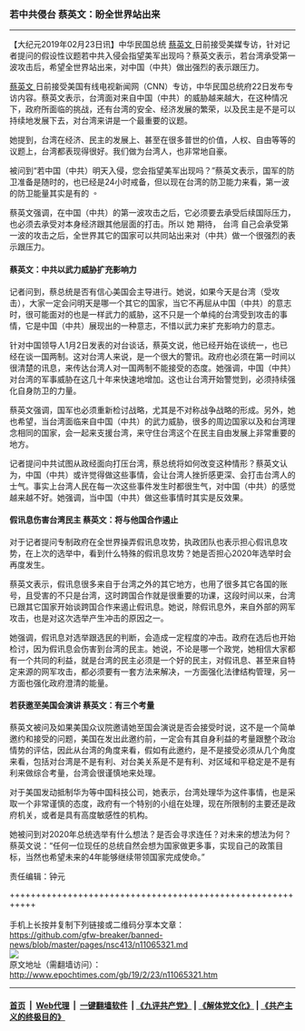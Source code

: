### 若中共侵台 蔡英文：盼全世界站出来
------------------------

<p>
 【大纪元2019年02月23日讯】中华民国总统
 <a href="http://www.epochtimes.com/gb/tag/%E8%94%A1%E8%8B%B1%E6%96%87.html">
  蔡英文
 </a>
 日前接受美媒专访，针对记者提问的假设性议题若中共入侵会指望美军出现吗？蔡英文表示，若台湾承受第一波攻击后，希望全世界站出来，对中国（中共）做出强烈的表示跟压力。
</p>
<p>
 <a href="http://www.epochtimes.com/gb/tag/%E8%94%A1%E8%8B%B1%E6%96%87.html">
  蔡英文
 </a>
 日前接受美国有线电视新闻网（CNN）专访，中华民国总统府22日发布专访内容。蔡英文表示，台湾面对来自中国（中共）的威胁越来越大，在这种情况下，政府所面临的挑战，还有台湾的安全、经济发展的繁荣，以及民主是不是可以持续地发展下去，对台湾来讲是一个最重要的议题。
</p>
<p>
 她提到，台湾在经济、民主的发展上、甚至在很多普世的价值，人权、自由等等的议题上，台湾都表现得很好。我们做为台湾人，也非常地自豪。
</p>
<p>
 <center>
 </center>
 被问到“若中国（中共）明天入侵，您会指望美军出现吗？”蔡英文表示，国军的防卫准备是随时的，也已经是24小时戒备，但以现在台湾的防卫能力来看，第一波的防卫能量其实是有的
 <span lang="zh-TW">
  。
 </span>
</p>
<p>
 蔡英文强调，在中国（中共）的第一波攻击之后，它必须要去承受后续国际压力，也必须去承受对本身经济跟其他层面的打击。所以
 <span lang="zh-TW">
  她
 </span>
 期待，
 <span lang="zh-TW">
  台湾
 </span>
 自己会承受第一波的攻击之后，全世界其它的国家可以共同站出来对（中共）做一个很强烈的表示跟压力。
</p>
<h4>
 蔡英文：中共以武力威胁扩充影响力
</h4>
<p>
 记者问到，蔡总统是否有信心美国会主导进行。她说，如果今天是台湾（受攻击），大家一定会问明天是哪一个其它的国家，当它不再屈从中国（中共）的意志时，很可能面对的也是一样武力的威胁，这不只是一个单纯的台湾受到攻击的事情，它是中国（中共）展现出的一种意志，不惜以武力来扩充影响力的意志。
</p>
<p>
 针对中国领导人1月2日发表的对台谈话，蔡英文说，他已经开始在谈统一，也已经在谈一国两制。这对台湾人来说，是一个很大的警讯。政府也必须在第一时间以很清楚的讯息，来传达台湾人对一国两制不能接受的态度。她强调，中国（中共）对台湾的军事威胁在这几十年来快速地增加。这也让台湾开始警觉到，必须持续强化自身防卫的力量。
</p>
<p>
 蔡英文强调，国军也必须重新检讨战略，尤其是不对称战争战略的形成。另外，她也希望，当台湾面临来自中国（中共）的武力威胁，很多的周边国家以及和台湾理念相同的国家，会一起来支援台湾，来守住台湾这个在民主自由发展上非常重要的地方。
</p>
<p>
 记者提问中共试图从政经面向打压台湾，蔡总统将如何改变这种情形？蔡英文认为，中国（中共）或许觉得做这些事情，会让台湾人挫折感更深、会打击台湾人的士气。事实上台湾人民在每一次这些事件发生时都很生气，对中国（中共）的感觉越来越不好。她强调，当中国（中共）做这些事情时其实是反效果。
</p>
<h4>
 假讯息伤害台湾民主 蔡英文：将与他国合作遏止
</h4>
<p>
 对于记者提问专制政府在全世界操弄假讯息攻势，执政团队也表示担心假讯息攻势，在上次的选举中，看到什么特殊的假讯息攻势？她是否担心2020年选举时会再度发生。
</p>
<p>
 蔡英文表示，假讯息很多来自于台湾之外的其它地方，也用了很多其它各国的账号，且受害的不只是台湾，这时跨国合作就是很重要的功课，这段时间以来，台湾已跟其它国家开始谈跨国合作来遏止假讯息。她说，除假讯息外，来自外部的网军攻击，也是对这次选举产生冲击的原因之一。
</p>
<p>
 她强调，假讯息对选举跟选民的判断，会造成一定程度的冲击。政府在选后也开始检讨，因为假讯息会伤害到台湾的民主。她说，不论是哪一个政党，她相信大家都有一个共同的利益，就是台湾的民主必须是一个好的民主，对假讯息、甚至来自特定来源的网军攻击，都必须要有一套方法来解决，一方面强化法律结构管理，另一方面也强化政府澄清的能量。
</p>
<h4>
 若获邀至美国会演讲 蔡英文：有三个考量
</h4>
<p>
 蔡英文被问及如果美国众议院邀请她至国会演说是否会接受时说，这不是一个简单邀约和接受的问题，美国在发出此邀约前，一定会有其自身利益的考量跟整个政治情势的评估，因此从台湾的角度来看，假如有此邀约，是不是接受必须从几个角度来看，包括对台湾是不是有利、对台美关系是不是有利、对区域和平稳定是不是有利来做综合考量，台湾会很谨慎地来处理。
</p>
<p>
 对于美国发动抵制华为等中国科技公司，她表示，台湾处理华为这件事情，也是采取一个非常谨慎的态度，政府有一个特别的小组在处理，现在所限制的主要还是政府机关，或者是具有高度敏感性的机构。
</p>
<p>
 她被问到对2020年总统选举有什么想法？是否会寻求连任？对未来的想法为何？蔡英文说：“任何一位现任的总统自然会想为国家做更多事，实现自己的政策目标，当然也希望未来的4年能够继续带领国家完成使命。”
</p>
<p>
 责任编辑：钟元
</p>

+++++++++++++++++++++++++++++++++++++++++++++++++++++++++++<br/><br/>
手机上长按并复制下列链接或二维码分享本文章：<br/>
https://github.com/gfw-breaker/banned-news/blob/master/pages/nsc413/n11065321.md <br/>
<a href='https://github.com/gfw-breaker/banned-news/blob/master/pages/nsc413/n11065321.md'><img src='https://github.com/gfw-breaker/banned-news/blob/master/pages/nsc413/n11065321.md.png'/></a> <br/>
原文地址（需翻墙访问）：http://www.epochtimes.com/gb/19/2/23/n11065321.htm


------------------------
#### [首页](https://github.com/gfw-breaker/banned-news/blob/master/README.md) &nbsp;|&nbsp; [Web代理](https://github.com/labour-camp/helloworld) &nbsp;|&nbsp; [一键翻墙软件](https://github.com/gfw-breaker/nogfw/blob/master/README.md) &nbsp;| [《九评共产党》](https://github.com/gfw-breaker/9ping.md/blob/master/README.md#九评之一评共产党是什么) | [《解体党文化》](https://github.com/gfw-breaker/jtdwh.md/blob/master/README.md) | [《共产主义的终极目的》](https://github.com/gfw-breaker/gczydzjmd.md/blob/master/README.md)

